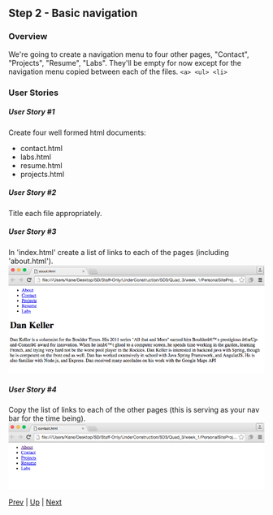 ## Step 2 - Basic navigation

### Overview
We're going to create a navigation menu to four other pages, "Contact", "Projects", "Resume", "Labs". They'll be empty for now except for the navigation menu copied between each of the files. `<a> <ul> <li>`  
  
### User Stories
##### User Story #1
Create four well formed html documents:
* contact.html
* labs.html
* resume.html
* projects.html  
  
##### User Story #2
Title each file appropriately.

##### User Story #3
In 'index.html' create a list of links to each of the pages (including 'about.html').  
![About example](aboutExample.png)  

##### User Story #4
Copy the list of links to each of the other pages (this is serving as your nav bar for the time being).  
![Contact example](contactExample.png)  

[Prev](../Step1/README.md) | [Up](../README.md) | [Next](../Step3/README.md)
